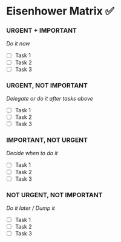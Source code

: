 # Eisenhower Matrix ✅

### URGENT + IMPORTANT
*Do it now*
- [ ] Task 1
- [ ] Task 2
- [ ] Task 3

### URGENT, NOT IMPORTANT
*Delegate or do it after tasks above*
- [ ] Task 1
- [ ] Task 2
- [ ] Task 3

### IMPORTANT, NOT URGENT
*Decide when to do it*
- [ ] Task 1
- [ ] Task 2
- [ ] Task 3

### NOT URGENT, NOT IMPORTANT
*Do it later / Dump it*
- [ ] Task 1
- [ ] Task 2
- [ ] Task 3
